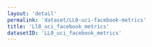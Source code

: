 ```yaml
---
layout: 'detail'
permalink: 'dataset/LL0-uci-facebook-metrics'
title: 'Ll0_uci_facebook_metrics'
datasetID: 'LL0_uci_facebook_metrics'
---
```

